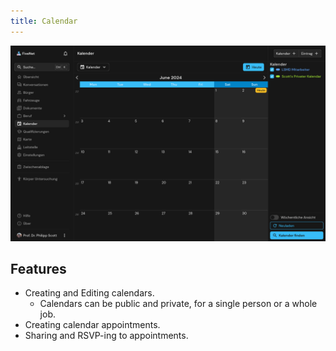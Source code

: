 ```yaml
---
title: Calendar
---
```


![Feature Calendar](/images/screenshots/features-calendar.png)

## Features

- Creating and Editing calendars.
  - Calendars can be public and private, for a single person or a whole job.
- Creating calendar appointments.
- Sharing and RSVP-ing to appointments.
